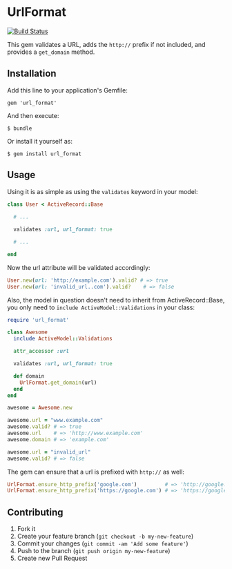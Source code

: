 # UrlFormat

[![Build Status](https://travis-ci.org/johnotander/url_format.svg?branch=master)](https://travis-ci.org/johnotander/url_format)

This gem validates a URL, adds the `http://` prefix if not included, and provides a `get_domain` method.

## Installation

Add this line to your application's Gemfile:

    gem 'url_format'

And then execute:

    $ bundle

Or install it yourself as:

    $ gem install url_format

## Usage

Using it is as simple as using the `validates` keyword in your model:

```ruby
class User < ActiveRecord::Base
  
  # ...

  validates :url, url_format: true

  # ...

end
```

Now the url attribute will be validated accordingly:

```ruby
User.new(url: 'http://example.com').valid? # => true
User.new(url: 'invalid_url..com').valid?    # => false
```

Also, the model in question doesn't need to inherit from ActiveRecord::Base, you only need to `include ActiveModel::Validations` in your class:

```ruby
require 'url_format'

class Awesome
  include ActiveModel::Validations

  attr_accessor :url

  validates :url, url_format: true

  def domain
    UrlFormat.get_domain(url)
  end
end

awesome = Awesome.new

awesome.url = "www.example.com"
awesome.valid? # => true
awesome.url    # => 'http://www.example.com'
awesome.domain # => 'example.com'

awesome.url = "invalid_url"
awesome.valid? # => false
```

The gem can ensure that a url is prefixed with `http://` as well:

```ruby
UrlFormat.ensure_http_prefix('google.com')         # => 'http://google.com'
UrlFormat.ensure_http_prefix('https://google.com') # => 'https://google.com'
```

## Contributing

1. Fork it
2. Create your feature branch (`git checkout -b my-new-feature`)
3. Commit your changes (`git commit -am 'Add some feature'`)
4. Push to the branch (`git push origin my-new-feature`)
5. Create new Pull Request
